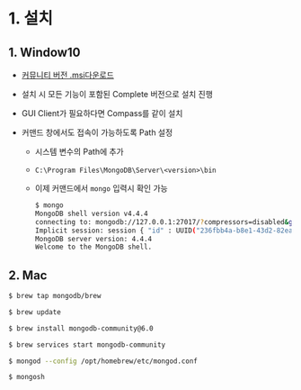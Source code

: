 # 1. 설치

## 1. Window10

- [커뮤니티 버전 .msi다운로드](https://www.mongodb.com/try/download/community)
- 설치 시 모든 기능이 포함된 Complete 버전으로 설치 진행

- GUI Client가 필요하다면 Compass를 같이 설치

- 커맨드 창에서도 접속이 가능하도록 Path 설정

  - 시스템 변수의 Path에 추가
  - `C:\Program Files\MongoDB\Server\<version>\bin`

  - 이제 커맨드에서 `mongo` 입력시 확인 가능

    ```bash
    $ mongo
    MongoDB shell version v4.4.4
    connecting to: mongodb://127.0.0.1:27017/?compressors=disabled&gssapiServiceName=mongodb
    Implicit session: session { "id" : UUID("236fbb4a-b8e1-43d2-82ea-08158012cc38") }
    MongoDB server version: 4.4.4
    Welcome to the MongoDB shell.
    ```

## 2. Mac

```bash
$ brew tap mongodb/brew

$ brew update

$ brew install mongodb-community@6.0

$ brew services start mongodb-community

$ mongod --config /opt/homebrew/etc/mongod.conf

$ mongosh
```